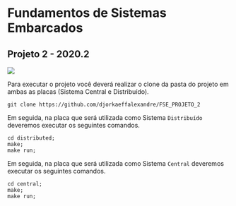 # Fundamentos de Sistemas Embarcados
## Projeto 2 - 2020.2

![](https://i.imgur.com/zeBSPU3.png)

Para executar o projeto você deverá realizar o clone da pasta do projeto em ambas as placas (Sistema Central e Distribuído).
```shell
git clone https://github.com/djorkaeffalexandre/FSE_PROJETO_2
```

Em seguida, na placa que será utilizada como Sistema `Distribuído` deveremos executar os seguintes comandos.
```shell
cd distributed;
make;
make run;
```

Em seguida, na placa que será utilizada como Sistema `Central` deveremos executar os seguintes comandos.
```shell
cd central;
make;
make run;
```
